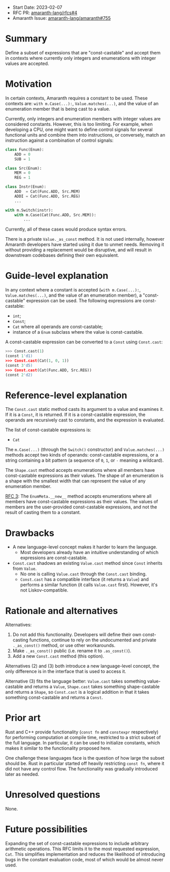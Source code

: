 - Start Date: 2023-02-07
- RFC PR: [amaranth-lang/rfcs#4](https://github.com/amaranth-lang/rfcs/pull/4)
- Amaranth Issue: [amaranth-lang/amaranth#755](https://github.com/amaranth-lang/amaranth/issues/755)

# Summary
[summary]: #summary

Define a subset of expressions that are "const-castable" and accept them in contexts where currently only integers and enumerations with integer values are accepted.

# Motivation
[motivation]: #motivation

In certain contexts, Amaranth requires a constant to be used. These contexts are: `with m.Case(...):`, `Value.matches(...)`, and the value of an enumeration member that is being cast to a value.

Currently, only integers and enumeration members with integer values are considered constants. However, this is too limiting. For example, when developing a CPU, one might want to define control signals for several functional units and combine them into instructions, or conversely, match an instruction against a combination of control signals:

```python
class Func(Enum):
    ADD = 0
    SUB = 1

class Src(Enum):
    MEM = 0
    REG = 1

class Instr(Enum):
    ADD  = Cat(Func.ADD, Src.MEM)
    ADDI = Cat(Func.ADD, Src.REG)
    ...

with m.Switch(instr):
    with m.Case(Cat(Func.ADD, Src.MEM)):
        ...
```

Currently, all of these cases would produce syntax errors.

There is a private `Value._as_const` method. It is not used internally, however Amaranth developers have started using it due to unmet needs. Removing it without providing a replacement would be disruptive, and will result in downstream codebases defining their own equivalent.

# Guide-level explanation
[guide-level-explanation]: #guide-level-explanation

In any context where a constant is accepted (`with m.Case(...):`, `Value.matches(...)`, and the value of an enumeration member), a "const-castable" expression can be used. The following expressions are const-castable:
* `int`;
* `Const`;
* `Cat` where all operands are const-castable;
* instance of a `Enum` subclass where the value is const-castable.

A const-castable expression can be converted to a `Const` using `Const.cast`:

```python
>>> Const.cast(1)
(const 1'd1)
>>> Const.cast(Cat(1, 0, 1))
(const 3'd5)
>>> Const.cast(Cat(Func.ADD, Src.REG))
(const 2'd2)
```

# Reference-level explanation
[reference-level-explanation]: #reference-level-explanation

The `Const.cast` static method casts its argument to a value and examines it. If it is a `Const`, it is returned. If it is a const-castable expression, the operands are recursively cast to constants, and the expression is evaluated.

The list of const-castable expressions is:
* `Cat`

The `m.Case(...)` (through the `Switch()` constructor) and `Value.matches(...)` methods accept two kinds of operands: const-castable expressions, or a string containing a bit pattern (a sequence of `0`, `1`, or `-` meaning a wildcard).

The `Shape.cast` method accepts enumerations where all members have const-castable expressions as their values. The shape of an enumeration is a shape with the smallest width that can represent the value of any enumeration member.

[RFC 3][]: The `EnumMeta.__new__` method accepts enumerations where all members have const-castable expressions as their values. The values of members are the user-provided const-castable expressions, and not the result of casting them to a constant.

[rfc 3]: https://github.com/amaranth-lang/rfcs/pull/3

# Drawbacks
[drawbacks]: #drawbacks

- A new language-level concept makes it harder to learn the language.
  - Most developers already have an intuitive understanding of which expressions are const-castable.
- `Const.cast` shadows an existing `Value.cast` method since `Const` inherits from `Value`.
  - No one is calling `Value.cast` through the `Const.cast` binding.
  - `Const.cast` has a compatible interface (it returns a `Value`) and performs a similar function (it calls `Value.cast` first). However, it's not Liskov-compatible.

# Rationale and alternatives
[rationale-and-alternatives]: #rationale-and-alternatives

Alternatives:

1. Do not add this functionality. Developers will define their own const-casting functions, continue to rely on the undocumented and private `._as_const()` method, or use other workarounds.
2. Make `._as_const()` public (i.e. rename it to `.as_const()`).
3. Add a new `Const.cast` method (this option).

Alternatives (2) and (3) both introduce a new language-level concept, the only difference is in the interface that is used to access it.

Alternative (3) fits the language better: `Value.cast` takes something value-castable and returns a `Value`, `Shape.cast` takes something shape-castable and returns a `Shape`, so `Const.cast` is a logical addition in that it takes something const-castable and returns a `Const`.

# Prior art
[prior-art]: #prior-art

Rust and C++ provide functionality (`const fn` and `constexpr` respectively) for performing computation at compile time, restricted to a strict subset of the full language. In particular, it can be used to initialize constants, which makes it similar to the functionality proposed here.

One challenge these languages face is the question of how large the subset should be. Rust in particular started off heavily restricting `const fn`, where it did not have any control flow. The functionality was gradually introduced later as needed.

# Unresolved questions
[unresolved-questions]: #unresolved-questions

None.

# Future possibilities
[future-possibilities]: #future-possibilities

Expanding the set of const-castable expressions to include arbitrary arithmetic operations. This RFC limits it to the most requested expression, `Cat`. This simplifies implementation and reduces the likelihood of introducing bugs in the constant evaluation code, most of which would be almost never used.
